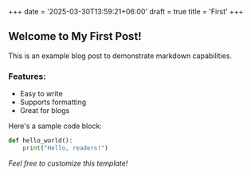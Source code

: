 +++
date = '2025-03-30T13:59:21+06:00'
draft = true
title = 'First'
+++

## Welcome to My First Post!

This is an example blog post to demonstrate markdown capabilities.

### Features:
- Easy to write
- Supports formatting
- Great for blogs

Here's a sample code block:
```python
def hello_world():
    print("Hello, readers!")
```

*Feel free to customize this template!*